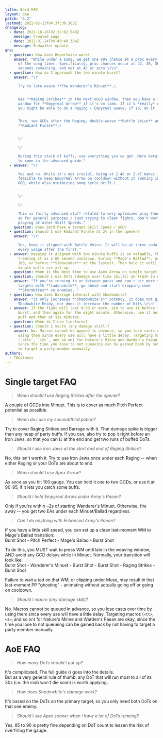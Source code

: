 ```yaml
---
title: Bard FAQ
layout: qna
patch: "6.2"
lastmod: 2022-02-13T04:37:30.363Z
changelog:
  - date: 2021-10-26T02:32:02.540Z
    message: Created page
  - date: 2022-01-24T06:40:49.384Z
    message: Endwalker update
qna:
  - question: How does Repertoire work?
    answer: "While under a song, we get one 80% chance at a proc every three seconds
      of the song timer. Specifically, proc chances occur at 42, 39, 36, etc.
      seconds remaining, and not at 45 or zero.\r\n"
  - question: How do I approach the two minute burst?
    answer: "\r

      Try to late-weave **The Wanderer's Minuet**.\ 


      Use **Raging Strikes** in the next oGCD window, then you have a free
      window for **Empyreal Arrow** if it's on time. If it's *really* on time,
      you might be able to do a Raging + Empyreal weave; if so, do it.


      Then, two GCDs after the Raging, double-weave **Battle Voice** and
      **Radiant Finale**.\ 


      \r

      \r

      During this stack of buffs, use everything you've got. More detail
      to come in the advanced guide."
  - answer: "\r

      Yes and no. While it's not crucial, being at 2.48 or 2.47 makes it
      feasible to keep Empyreal Arrow on cooldown without it running into your
      GCD, while also minimizing song cycle drift.\ 


      \r

      \r

      This is fairly advanced stuff related to very optimized play though,
      so for general purposes / just trying to clear fights, don't worry about
      playing at other Skill Speeds."
    question: Does Bard have a target Skill Speed / GCD?
  - question: Should I use Radiant Finale at 2% in the opener?
    answer: "\r

      Yes, keep it aligned with Battle Voice. It will be at three coda for
      every usage after the first."
  - answer: Keeping it aligned with two minute buffs is so valuable, that it's worth
      treating it as a 60 second cooldown. During **Mage's Ballad**, use it at
      100, or before **Sidewinder** at the lastest. Then hold it until two
      minute buffs are all up.
    question: When is the best time to use Apex Arrow on single target?
  - question: Should I use DoTs (damage over time skills) on trash in dungeons?
    answer: "If you're running to or between packs and can't hit more than two
      targets with **Ladonsbite**, go ahead and start dropping some
      **Stormbites** on enemies. "
  - question: How does Barrage interact with Shadowbite?
    answer: "It only increases **Shadowbite's** potency. It does not give you
      Shadowbite Ready, nor does it increase the number of hits.\r\n"
  - answer: If the fight will last 8:30 or more, aim to use it before the two minute
      burst, and then again for the eight minute. Otherwise, use it before the
      pull and then at six minutes.
    question: When do I use tinctures?
  - question: Should I macro (any damage skill)?
    answer: No. Macros cannot be queued in advance, so you lose casts over time by
      using them since every use will have a little delay. Targeting macros
      (`<tt>`, `<2>`, and so on) for Nature's Minne and Warden's Paean are okay,
      since the time you lose to not queueing can be gained back by not having
      to target a party member manually.
authors:
  - TKCetonis
---
```

# Single target FAQ

> *When should I use Raging Strikes after the opener?*  

A couple of GCDs into Minuet. This is to cover as much Pitch Perfect potential as possible.

> *When do I use my second/third potion?*

Try to cover Raging Strikes and Barrage with it. That damage spike is bigger than any heap of party buffs. If you can, also try to pop it right before an Iron Jaws, so that you can IJ at the end and get two runs of buffed DoTs.

> *Should I use Iron Jaws at the start and end of Raging Strikes?*

No, this isn't worth it. Try to use Iron Jaws once under each Raging -- when either Raging or your DoTs are about to end.

> *When should I use Apex Arrow?*

As soon as you hit 100 gauge. You can hold it one to two GCDs, or use it at 90-95, if it lets you catch some buffs.

> *Should I hold Empyreal Arrow under Army's Paeon?*

Only if you're within ~2s of starting Wanderer's Minuet. Otherwise, fire away -- you get two EAs under each Minuet/Ballad regardless.

> *Can I do anything with Enhanced Army's Paeon?*

If you have a little skill speed, you can set up a clean last-moment WM to Mage's Ballad transition:  \
Burst Shot - Pitch Perfect - Mage's Ballad - Burst Shot

To do this, you MUST wait to press WM until late in the weaving window, AND avoid any GCD delays while in Minuet. Normally, your transition will look like:\
Burst Shot - Wanderer's Minuet - Burst Shot - Burst Shot - Raging Strikes - Burst Shot

Failure to wait a tad on that WM, or clipping under Muse, may result in that last-moment PP "ghosting" - animating without actually going off or going on cooldown.

> *Should I macro (any damage skill)?*

No. Macros cannot be queued in advance, so you lose casts over time by using them since every use will have a little delay. Targeting macros (`<tt>`, `<2>`, and so on) for Nature's Minne and Warden's Paean are okay, since the time you lose to not queueing can be gained back by not having to target a party member manually.

# AoE FAQ

> *How many DoTs should I put up?*

It's complicated. The full guide (<link>) goes into the details.\
But as a very general rule of thumb, any DoT that will run most to all of its 30s (i.e. the mob won't die soon) is worth applying.

> *How does Shadowbite's damage work?*

It's based on the DoTs on the primary target, so you only need both DoTs on that one enemy.

> *Should I use Apex sooner when I have a lot of DoTs running?*

Yes, 85 to 90 is pretty fine depending on DoT count to lessen the risk of overfilling the gauge.